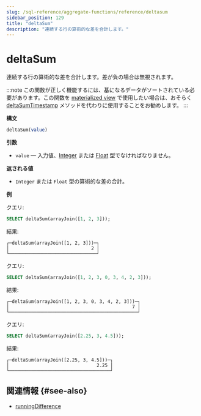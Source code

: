 ```yaml
---
slug: /sql-reference/aggregate-functions/reference/deltasum
sidebar_position: 129
title: "deltaSum"
description: "連続する行の算術的な差を合計します。"
---
```



# deltaSum

連続する行の算術的な差を合計します。差が負の場合は無視されます。

:::note
この関数が正しく機能するには、基になるデータがソートされている必要があります。この関数を [materialized view](../../../sql-reference/statements/create/view.md#materialized) で使用したい場合は、おそらく [deltaSumTimestamp](../../../sql-reference/aggregate-functions/reference/deltasumtimestamp.md#agg_functions-deltasumtimestamp) メソッドを代わりに使用することをお勧めします。
:::

**構文**

``` sql
deltaSum(value)
```

**引数**

- `value` — 入力値、[Integer](../../data-types/int-uint.md) または [Float](../../data-types/float.md) 型でなければなりません。

**返される値**

- `Integer` または `Float` 型の算術的な差の合計。

**例**

クエリ:

``` sql
SELECT deltaSum(arrayJoin([1, 2, 3]));
```

結果:

``` text
┌─deltaSum(arrayJoin([1, 2, 3]))─┐
│                              2 │
└────────────────────────────────┘
```

クエリ:

``` sql
SELECT deltaSum(arrayJoin([1, 2, 3, 0, 3, 4, 2, 3]));
```

結果:

``` text
┌─deltaSum(arrayJoin([1, 2, 3, 0, 3, 4, 2, 3]))─┐
│                                             7 │
└───────────────────────────────────────────────┘
```

クエリ:

``` sql
SELECT deltaSum(arrayJoin([2.25, 3, 4.5]));
```

結果:

``` text
┌─deltaSum(arrayJoin([2.25, 3, 4.5]))─┐
│                                2.25 │
└─────────────────────────────────────┘
```

## 関連情報 {#see-also}

- [runningDifference](../../functions/other-functions.md#other_functions-runningdifference)
